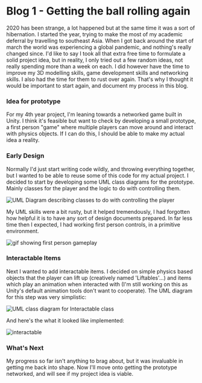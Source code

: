 # Blog 1 - Getting the ball rolling again

2020 has been strange, a lot happened but at the same time it was a sort of hibernation. I started the year, trying to make the most of my academic deferral by travelling to southeast Asia. When I got back around the start of march the world was experiencing a global pandemic, and nothing's really changed since. I'd like to say I took all that extra free time to formulate a solid project idea, but in reality, I only tried out a few random ideas, not really spending more than a week on each. I did however have the time to improve my 3D modelling skills, game development skills and networking skills. I also had the time for them to rust over again. That's why I thought it would be important to start again, and document my process in this blog. 

### Idea for prototype

For my 4th year project, I'm leaning towards a networked game built in Unity. I think it's feasible but want to check by developing a small prototype,  a first person "game" where multiple players can move around and interact with physics objects. If I can do this, I should be able to make my actual idea a reality. 

### Early Design

Normally I'd just start writing code wildly, and throwing everything together, but I wanted to be able to reuse some of this code for my actual project. I decided to start by developing some UML class diagrams for the prototype. Mainly classes for the player and the logic to do with controlling them.

![UML Diagram describing classes to do with controlling the player](C:\Users\Eoghan\Desktop\Project\Blog\1\playerUML.png)

My UML skills were a bit rusty, but it helped tremendously, I had forgotten how helpful it is to have any sort of design documents prepared. In far less time then I expected, I had working first person controls, in a primitive environment.

![gif showing first person gameplay](C:\Users\Eoghan\Desktop\Project\Blog\1\firstperson.gif)

### Interactable Items

Next I wanted to add interactable items. I decided on simple physics based objects that the player can lift up (creatively named 'Liftables'...) and items which play an animation when interacted with (I'm still working on this as Unity's default animation tools don't want to cooperate). The UML diagram for this step was very simplistic:

![UML class diagram for Interactable class](C:\Users\Eoghan\Desktop\Project\Blog\1\interactable.png)

And here's the what it looked like implemented:

![interactable](C:\Users\Eoghan\Desktop\Project\Blog\1\interactable.gif)

### What's Next

My progress so far isn't anything to brag about, but it was invaluable in getting me back into shape. Now I'll move onto getting the prototype networked, and will see if my project idea is viable.

